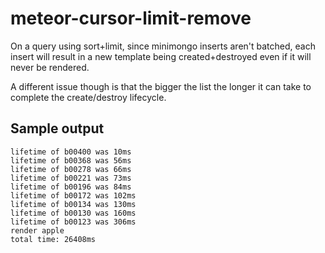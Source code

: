 # meteor-cursor-limit-remove

On a query using sort+limit, since minimongo inserts aren't batched, each
insert will result in a new template being created+destroyed even if it
will never be rendered.

A different issue though is that the bigger the list the longer it can
take to complete the create/destroy lifecycle.

## Sample output

```
lifetime of b00400 was 10ms
lifetime of b00368 was 56ms
lifetime of b00278 was 66ms
lifetime of b00221 was 73ms
lifetime of b00196 was 84ms
lifetime of b00172 was 102ms
lifetime of b00134 was 130ms
lifetime of b00130 was 160ms
lifetime of b00123 was 306ms
render apple
total time: 26408ms
```